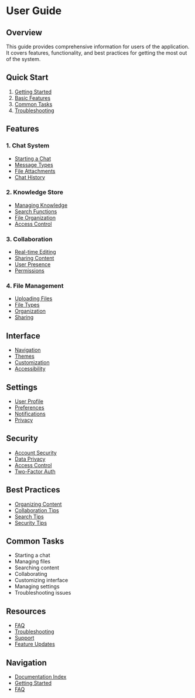 # User Guide

## Overview
This guide provides comprehensive information for users of the application. It covers features, functionality, and best practices for getting the most out of the system.

## Quick Start
1. [Getting Started](getting-started.md)
2. [Basic Features](../features/basics.md)
3. [Common Tasks](common-tasks.md)
4. [Troubleshooting](troubleshooting.md)

## Features
### 1. Chat System
- [Starting a Chat](../features/chat-start.md)
- [Message Types](../features/message-types.md)
- [File Attachments](../features/attachments.md)
- [Chat History](../features/chat-history.md)

### 2. Knowledge Store
- [Managing Knowledge](../features/knowledge-management.md)
- [Search Functions](../features/search.md)
- [File Organization](../features/organization.md)
- [Access Control](../features/access-control.md)

### 3. Collaboration
- [Real-time Editing](../features/real-time-editing.md)
- [Sharing Content](../features/sharing.md)
- [User Presence](../features/presence.md)
- [Permissions](../features/permissions.md)

### 4. File Management
- [Uploading Files](../features/uploading.md)
- [File Types](../features/file-types.md)
- [Organization](../features/organization.md)
- [Sharing](../features/file-sharing.md)

## Interface
- [Navigation](../features/navigation.md)
- [Themes](../features/themes.md)
- [Customization](../features/customization.md)
- [Accessibility](../features/accessibility.md)

## Settings
- [User Profile](../features/profile.md)
- [Preferences](../features/preferences.md)
- [Notifications](../features/notifications.md)
- [Privacy](../features/privacy.md)

## Security
- [Account Security](../features/security.md)
- [Data Privacy](../features/privacy.md)
- [Access Control](../features/access-control.md)
- [Two-Factor Auth](../features/2fa.md)

## Best Practices
- [Organizing Content](../features/organization-tips.md)
- [Collaboration Tips](../features/collaboration-tips.md)
- [Search Tips](../features/search-tips.md)
- [Security Tips](../features/security-tips.md)

## Common Tasks
- Starting a chat
- Managing files
- Searching content
- Collaborating
- Customizing interface
- Managing settings
- Troubleshooting issues

## Resources
- [FAQ](faq.md)
- [Troubleshooting](troubleshooting.md)
- [Support](support.md)
- [Feature Updates](updates.md)

## Navigation
- [Documentation Index](../index.md)
- [Getting Started](getting-started.md)
- [FAQ](faq.md)
